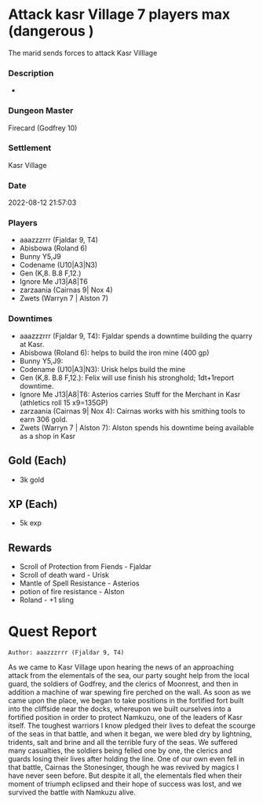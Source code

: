 # Attack kasr Village 7 players max (dangerous )
The marid sends forces to attack Kasr Villlage
### Description
-
### Dungeon Master
Firecard (Godfrey 10)
### Settlement
Kasr Village
### Date
2022-08-12 21:57:03
### Players
* aaazzzrrr (Fjaldar 9, T4)
* Abisbowa (Roland 6)
* Bunny Y5,J9
* Codename (U10|A3|N3)
* Gen (K,8. B.8 F,12.)
* Ignore Me J13|A8|T6
* zarzaania (Cairnas 9| Nox 4)
* Zwets (Warryn 7 | Alston 7)
### Downtimes
* aaazzzrrr (Fjaldar 9, T4): Fjaldar spends a downtime building the quarry at Kasr.
* Abisbowa (Roland 6): helps to build the iron mine (400 gp)
* Bunny Y5,J9: 
* Codename (U10|A3|N3): Urisk helps build the mine
* Gen (K,8. B.8 F,12.): Felix will use finish his stronghold; 1dt+1report downtime.
* Ignore Me J13|A8|T6: Asterios carries Stuff for the Merchant in Kasr (athletics roll 15 x9=135GP)
* zarzaania (Cairnas 9| Nox 4): Cairnas works with his smithing tools to earn 306 gold.
* Zwets (Warryn 7 | Alston 7): Alston spends his downtime being available as a shop in Kasr
## Gold (Each)
* 3k gold
## XP (Each)
* 5k exp
## Rewards
* Scroll of Protection from Fiends  -  Fjaldar
* Scroll of death ward - Urisk
* Mantle of Spell Resistance  - Asterios
* potion of fire resistance  - Alston
* Roland  - +1 sling
# Quest Report
`Author: aaazzzrrr (Fjaldar 9, T4)`


As we came to Kasr Village upon hearing the news of an approaching attack from the elementals of the sea, our party sought help from the local guard, the soldiers of Godfrey, and the clerics of Moonrest, and then in addition a machine of war spewing fire perched on the wall. As soon as we came upon the place, we began to take positions in the fortified fort built into the cliffside near the docks, whereupon we built ourselves into a fortified position in order to protect Namkuzu, one of the leaders of Kasr itself. The toughest warriors I know pledged their lives to defeat the scourge of the seas in that battle, and when it began, we were bled dry by lightning, tridents, salt and brine and all the terrible fury of the seas. We suffered many casualties, the soldiers being felled one by one, the clerics and guards losing their lives after holding the line. One of our own even fell in that battle, Cairnas the Stonesinger, though he was revived by magics I have never seen before. But despite it all, the elementals fled when their moment of triumph eclipsed and their hope of success was lost, and we survived the battle with Namkuzu alive.
